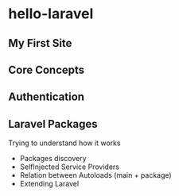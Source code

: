 # hello-laravel

## My First Site

## Core Concepts

## Authentication

## Laravel Packages

Trying to understand how it works 

+ Packages discovery 
+ SelfInjected Service Providers
+ Relation between Autoloads (main + package)
+ Extending Laravel

